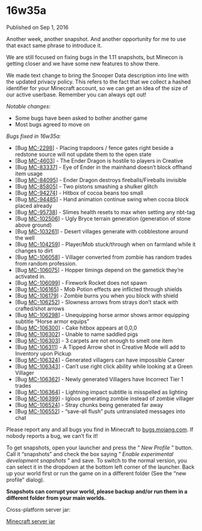 # 16w35a
Published on Sep 1, 2016

Another week, another snapshot. And another opportunity for me to use that
exact same phrase to introduce it.

We are still focused on fixing bugs in the 1.11 snapshots, but Minecon is
getting closer and we have some new features to show there.

We made text change to bring the Snooper Data description into line with the
updated privacy policy. This refers to the fact that we collect a hashed
identifier for your Minecraft account, so we can get an idea of the size of
our active userbase. Remember you can always opt out!

_Notable changes:_

  * Some bugs have been asked to bother another game
  * Most bugs agreed to move on

_Bugs fixed in 16w35a:_

  * [Bug [MC-2298](https://bugs.mojang.com/browse/MC-2298)] - Placing trapdoors / fence gates right beside a redstone source will not update them to the open state
  * [Bug [MC-4603](https://bugs.mojang.com/browse/MC-4603)] - The Ender Dragon is hostile to players in Creative
  * [Bug [MC-83337](https://bugs.mojang.com/browse/MC-83337)] - Eye of Ender in the mainhand doesn’t block offhand item usage
  * [Bug [MC-84095](https://bugs.mojang.com/browse/MC-84095)] - Ender Dragon destroys fireballs/Fireballs invisible
  * [Bug [MC-85805](https://bugs.mojang.com/browse/MC-85805)] - Two pistons smashing a shulker glitch
  * [Bug [MC-94274](https://bugs.mojang.com/browse/MC-94274)] - Hitbox of cocoa beans too small
  * [Bug [MC-94485](https://bugs.mojang.com/browse/MC-94485)] - Hand animation continue swing when cocoa block placed already
  * [Bug [MC-95738](https://bugs.mojang.com/browse/MC-95738)] - Slimes health resets to max when setting any nbt-tag
  * [Bug [MC-102506](https://bugs.mojang.com/browse/MC-102506)] - Ugly Bryce terrain generation (generation of stone above ground)
  * [Bug [MC-103261](https://bugs.mojang.com/browse/MC-103261)] - Desert villages generate with cobblestone around the well
  * [Bug [MC-104259](https://bugs.mojang.com/browse/MC-104259)] - Player/Mob stuck/through when on farmland while it changes to dirt
  * [Bug [MC-106058](https://bugs.mojang.com/browse/MC-106058)] - Villager converted from zombie has random trades from random profession.
  * [Bug [MC-106075](https://bugs.mojang.com/browse/MC-106075)] - Hopper timings depend on the gametick they’re activated in.
  * [Bug [MC-106099](https://bugs.mojang.com/browse/MC-106099)] - Firework Rocket does not spawn
  * [Bug [MC-106165](https://bugs.mojang.com/browse/MC-106165)] - Mob Potion effects are inflicted through shields
  * [Bug [MC-106179](https://bugs.mojang.com/browse/MC-106179)] - Zombie burns you when you block with shield
  * [Bug [MC-106252](https://bugs.mojang.com/browse/MC-106252)] - Slowness arrows from strays don’t stack with crafted/shot arrows
  * [Bug [MC-106298](https://bugs.mojang.com/browse/MC-106298)] - Unequipping horse armor shows armor equipping subtitle “Horse armor equips”
  * [Bug [MC-106300](https://bugs.mojang.com/browse/MC-106300)] - Cake hitbox appears at 0,0,0
  * [Bug [MC-106302](https://bugs.mojang.com/browse/MC-106302)] - Unable to name saddled pigs
  * [Bug [MC-106303](https://bugs.mojang.com/browse/MC-106303)] - 3 carpets are not enough to smelt one item
  * [Bug [MC-106311](https://bugs.mojang.com/browse/MC-106311)] - A Tipped Arrow shot in Creative Mode will add to Inventory upon Pickup
  * [Bug [MC-106324](https://bugs.mojang.com/browse/MC-106324)] - Generated villagers can have impossible Career
  * [Bug [MC-106343](https://bugs.mojang.com/browse/MC-106343)] - Can’t use right click ability while looking at a Green Villager
  * [Bug [MC-106362](https://bugs.mojang.com/browse/MC-106362)] - Newly generated Villagers have Incorrect Tier 1 trades
  * [Bug [MC-106364](https://bugs.mojang.com/browse/MC-106364)] - Lightning impact subtitle is misspelled as lighting
  * [Bug [MC-106399](https://bugs.mojang.com/browse/MC-106399)] - Igloos generating zombie instead of zombie villager
  * [Bug [MC-106524](https://bugs.mojang.com/browse/MC-106524)] - Stray chunks being generated far away
  * [Bug [MC-106552](https://bugs.mojang.com/browse/MC-106552)] - “save-all flush” puts untranslated messages into chat

Please report any and all bugs you find in Minecraft to
[bugs.mojang.com](https://bugs.mojang.com). If nobody reports a bug, we can’t
fix it!

To get snapshots, open your launcher and press the “ _New Profile_ ” button.
Call it “snapshots” and check the box saying “ _Enable experimental
development snapshots_ ” and save. To switch to the normal version, you can
select it in the dropdown at the bottom left corner of the launcher. Back up
your world first or run the game on in a different folder (See the “new
profile” dialog).

**Snapshots can corrupt your world, please backup and/or run them in a
different folder from your main worlds.**

Cross-platform server jar:

[Minecraft server
jar](https://launcher.mojang.com/mc/game/16w35a/server/16ad43cb3b87b0279028af26201af7651b87c9e0/server.jar)


